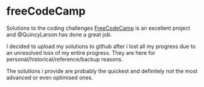 # freeCodeCamp
Solutions to the coding challenges
[FreeCodeCamp](https://www.freecodecamp.com) is an excellent project and @QuincyLarson has done a great job.

I decided to upload my solutions to github after i lost all my progress due to an unresolved loss of my entire progress.
They are here for personal/historical/reference/backup reasons.

The solutions i provide are probably the quickest and definitely not the most advanced or even optimised ones.
